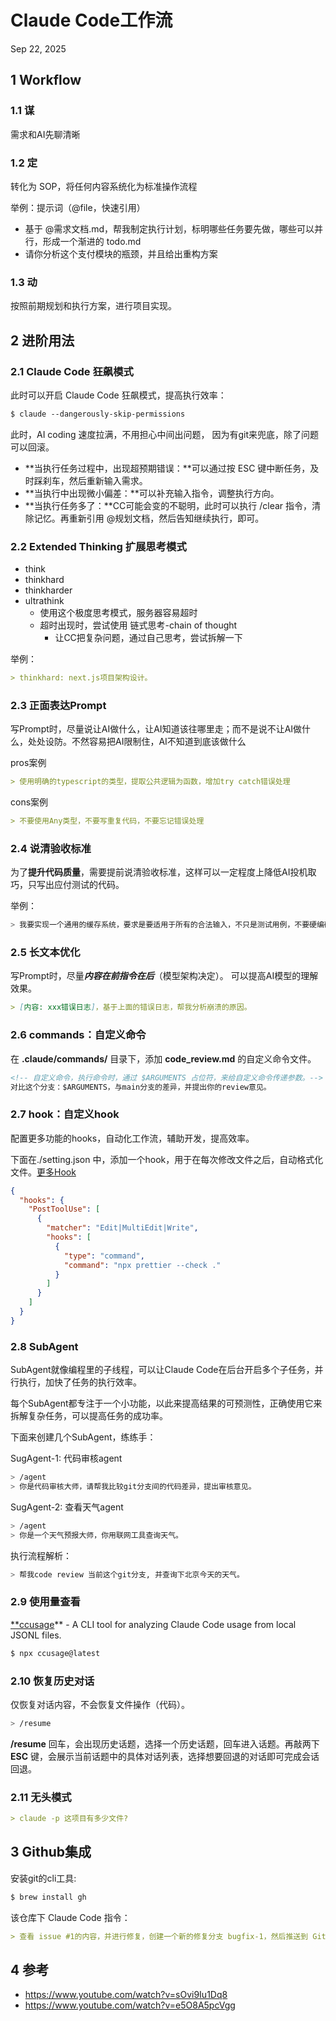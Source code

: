 # Claude Code工作流
Sep 22, 2025  
## 1 Workflow

### 1.1 谋

需求和AI先聊清晰

### 1.2 定

转化为 SOP，将任何内容系统化为标准操作流程

举例：提示词（@file，快速引用）

- 基于 @需求文档.md，帮我制定执行计划，标明哪些任务要先做，哪些可以并行，形成一个渐进的 todo.md
- 请你分析这个支付模块的瓶颈，并且给出重构方案

### 1.3 动

按照前期规划和执行方案，进行项目实现。

## 2 进阶用法

### 2.1 Claude Code 狂飙模式

此时可以开启 Claude Code 狂飙模式，提高执行效率：

```markdown
$ claude --dangerously-skip-permissions
```

此时，AI coding 速度拉满，不用担心中间出问题， 因为有git来兜底，除了问题可以回滚。

- **当执行任务过程中，出现超预期错误：**可以通过按 ESC 键中断任务，及时踩刹车，然后重新输入需求。
- **当执行中出现微小偏差：**可以补充输入指令，调整执行方向。
- **当执行任务多了：**CC可能会变的不聪明，此时可以执行 /clear 指令，清除记忆。再重新引用 @规划文档，然后告知继续执行，即可。

### 2.2 Extended Thinking 扩展思考模式

- think
- thinkhard
- thinkharder
- ultrathink
    - 使用这个极度思考模式，服务器容易超时
    - 超时出现时，尝试使用 链式思考-chain of thought
        - 让CC把复杂问题，通过自己思考，尝试拆解一下

举例：

```markdown
> thinkhard: next.js项目架构设计。
```

### 2.3 正面表达Prompt

写Prompt时，尽量说让AI做什么，让AI知道该往哪里走；而不是说不让AI做什么，处处设防。不然容易把AI限制住，AI不知道到底该做什么

pros案例

```markdown
> 使用明确的typescript的类型，提取公共逻辑为函数，增加try catch错误处理
```

cons案例

```markdown
> 不要使用Any类型，不要写重复代码，不要忘记错误处理
```

### 2.4 说清验收标准

为了**提升代码质量**，需要提前说清验收标准，这样可以一定程度上降低AI投机取巧，只写出应付测试的代码。

举例：

```bash
> 我要实现一个通用的缓存系统，要求是要适用于所有的合法输入，不只是测试用例，不要硬编码，要实现真正的逻辑，代码要健壮、可维护、可扩展。如何需求不合理，请直接告诉我。
```

### 2.5 长文本优化

写Prompt时，尽量***内容在前指令在后***（模型架构决定）。 可以提高AI模型的理解效果。

```markdown
> [内容: xxx错误日志]，基于上面的错误日志，帮我分析崩溃的原因。
```

### 2.6 commands：自定义命令

在 **.claude/commands/** 目录下，添加 **code_review.md** 的自定义命令文件。

```markdown
<!-- 自定义命令，执行命令时，通过 $ARGUMENTS 占位符，来给自定义命令传递参数。-->
对比这个分支：$ARGUMENTS，与main分支的差异，并提出你的review意见。
```

### 2.7 hook：自定义hook

配置更多功能的hooks，自动化工作流，辅助开发，提高效率。

下面在./setting.json 中，添加一个hook，用于在每次修改文件之后，自动格式化文件。[更多Hook](https://docs.claude.com/en/docs/claude-code/hooks-guide#hook-events-overview)

```json
{
  "hooks": {
    "PostToolUse": [
      {
        "matcher": "Edit|MultiEdit|Write",
        "hooks": [
          {
            "type": "command",
            "command": "npx prettier --check ."
          }
        ]
      }
    ]
  }
}
```

### 2.8 SubAgent

SubAgent就像编程里的子线程，可以让Claude Code在后台开启多个子任务，并行执行，加快了任务的执行效率。

每个SubAgent都专注于一个小功能，以此来提高结果的可预测性，正确使用它来拆解复杂任务，可以提高任务的成功率。

下面来创建几个SubAgent，练练手：

SugAgent-1: 代码审核agent

```bash
> /agent
> 你是代码审核大师，请帮我比较git分支间的代码差异，提出审核意见。
```

SugAgent-2: 查看天气agent

```bash
> /agent
> 你是一个天气预报大师，你用联网工具查询天气。
```

执行流程解析：

```bash
> 帮我code review 当前这个git分支, 并查询下北京今天的天气。
```

### 2.9 使用量查看

[**ccusage](https://github.com/ryoppippi/ccusage)** - A CLI tool for analyzing Claude Code usage from local JSONL files.

```bash
$ npx ccusage@latest
```

### 2.10 恢复历史对话

仅恢复对话内容，不会恢复文件操作（代码）。

```bash
> /resume
```

**/resume** 回车，会出现历史话题，选择一个历史话题，回车进入话题。再敲两下 **ESC** 键，会展示当前话题中的具体对话列表，选择想要回退的对话即可完成会话回退。

### 2.11 无头模式

```markdown
> claude -p 这项目有多少文件?
```

[]()

## 3 Github集成

安装git的cli工具:

```markdown
$ brew install gh
```

该仓库下 Claude Code 指令：

```markdown
> 查看 issue #1的内容，并进行修复，创建一个新的修复分支 bugfix-1，然后推送到 Github
```

## 4 参考

- https://www.youtube.com/watch?v=sOvi9Iu1Dq8
- https://www.youtube.com/watch?v=e5O8A5pcVgg